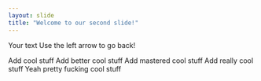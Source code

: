 ```yaml
---
layout: slide
title: "Welcome to our second slide!"
---
```

Your text
Use the left arrow to go back!

Add cool stuff Add better cool stuff Add mastered cool stuff Add really cool stuff Yeah pretty fucking cool stuff
